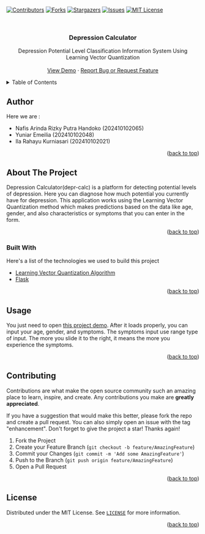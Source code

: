 <br />
<p align="center">

[![Contributors][contributors-shield]][contributors-url]
[![Forks][forks-shield]][forks-url]
[![Stargazers][stars-shield]][stars-url]
[![Issues][issues-shield]][issues-url]
[![MIT License][license-shield]][license-url]
</p>

<!-- PROJECT LOGO -->
<br />
<div align="center">
  <a href="http://protan.faperta.unej.ac.id/wp-content/uploads/sites/14/2020/05/logo-unej-300x296.png" alt="Logo" width="300">
  </a>

  <h3 align="center">Depression Calculator</h3>

  <p align="center">
    Depression Potential Level Classification Information System Using Learning Vector Quantization
    <br />
    <br />
    <a href="https://depr-calc.nafishandoko.repl.co/">View Demo</a>
    ·
    <a href="https://github.com/NafisHandoko/depr-calc/issues">Report Bug or Request Feature</a>
  </p>
</div>



<!-- TABLE OF CONTENTS -->
<details>
  <summary>Table of Contents</summary>
  <ol>
    <li><a href="#author">Author</a></li>
    <li>
      <a href="#about-the-project">About The Project</a>
      <ul>
        <li><a href="#built-with">Built With</a></li>
      </ul>
    </li>
    <li><a href="#usage">Usage</a></li>
    <li><a href="#contributing">Contributing</a></li>
    <li><a href="#license">License</a></li>
    <!--<li><a href="#acknowledgments">Acknowledgments</a></li>-->
  </ol>
</details>

<!-- Author -->
## Author
Here we are :

* Nafis Arinda Rizky Putra Handoko (202410102065)
* Yuniar Emeilia (202410102048)
* Ila Rahayu Kurniasari (202410102021)

<p align="right">(<a href="#top">back to top</a>)</p>


<!-- ABOUT THE PROJECT -->
## About The Project

Depression Calculator(depr-calc) is a platform for detecting potential levels of depression. Here you can diagnose how much potential you currently have for depression. This application works using the Learning Vector Quantization method which makes predictions based on the data like age, gender, and also characteristics or symptoms that you can enter in the form.

<!-- [![Product Name Screen Shot][product-screenshot]](https://github.com/NafisHandoko/depr-calc) -->

<p align="right">(<a href="#top">back to top</a>)</p>



### Built With

Here's a list of the technologies we used to build this project

* [Learning Vector Quantization Algorithm](https://en.wikipedia.org/wiki/Learning_vector_quantization)
* [Flask](https://flask.palletsprojects.com)

<p align="right">(<a href="#top">back to top</a>)</p>




<!-- USAGE EXAMPLES -->
## Usage

You just need to open <a href="https://depr-calc.nafishandoko.repl.co/">this project demo</a>. After it loads properly, you can input your age, gender, and symptoms. The symptoms input use range type of input. The more you slide it to the right, it means the more you experience the symptoms.

<p align="right">(<a href="#top">back to top</a>)</p>



<!-- CONTRIBUTING -->
## Contributing

Contributions are what make the open source community such an amazing place to learn, inspire, and create. Any contributions you make are **greatly appreciated**.

If you have a suggestion that would make this better, please fork the repo and create a pull request. You can also simply open an issue with the tag "enhancement".
Don't forget to give the project a star! Thanks again!

1. Fork the Project
2. Create your Feature Branch (`git checkout -b feature/AmazingFeature`)
3. Commit your Changes (`git commit -m 'Add some AmazingFeature'`)
4. Push to the Branch (`git push origin feature/AmazingFeature`)
5. Open a Pull Request

<p align="right">(<a href="#top">back to top</a>)</p>



<!-- LICENSE -->
## License

Distributed under the MIT License. See <a href="https://github.com/NafisHandoko/depr-calc/blob/master/LICENSE">`LICENSE`</a> for more information.

<p align="right">(<a href="#top">back to top</a>)</p>




<!-- ACKNOWLEDGMENTS -->
<!--
## Acknowledgments

Use this space to list resources you find helpful and would like to give credit to. I've included a few of my favorites to kick things off!

* [Choose an Open Source License](https://choosealicense.com)
* [GitHub Emoji Cheat Sheet](https://www.webpagefx.com/tools/emoji-cheat-sheet)
* [Malven's Flexbox Cheatsheet](https://flexbox.malven.co/)
* [Malven's Grid Cheatsheet](https://grid.malven.co/)
* [Img Shields](https://shields.io)
* [GitHub Pages](https://pages.github.com)
* [Font Awesome](https://fontawesome.com)
* [React Icons](https://react-icons.github.io/react-icons/search)

<p align="right">(<a href="#top">back to top</a>)</p>
-->


<!-- MARKDOWN LINKS & IMAGES -->
<!-- https://www.markdownguide.org/basic-syntax/#reference-style-links -->
[contributors-shield]: https://img.shields.io/github/contributors/NafisHandoko/depr-calc.svg?style=for-the-badge
[contributors-url]: https://github.com/NafisHandoko/depr-calc/graphs/contributors
[forks-shield]: https://img.shields.io/github/forks/NafisHandoko/depr-calc.svg?style=for-the-badge
[forks-url]: https://github.com/NafisHandoko/depr-calc/network/members
[stars-shield]: https://img.shields.io/github/stars/NafisHandoko/depr-calc.svg?style=for-the-badge
[stars-url]: https://github.com/NafisHandoko/depr-calc/stargazers
[issues-shield]: https://img.shields.io/github/issues/NafisHandoko/depr-calc.svg?style=for-the-badge
[issues-url]: https://github.com/NafisHandoko/depr-calc/issues
[license-shield]: https://img.shields.io/github/license/NafisHandoko/depr-calc.svg?style=for-the-badge
[license-url]: https://github.com/NafisHandoko/depr-calc/blob/master/LICENSE
[product-screenshot]: screenshot.png
